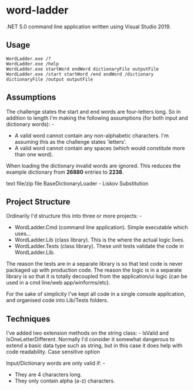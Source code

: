 # word-ladder
.NET 5.0 command line application written using Visual Studio 2019.

## Usage
```
WordLadder.exe /?
WordLadder.exe /help
WordLadder.exe startWord endWord dictionaryFile outputFile
WordLadder.exe /start startWord /end endWord /dictionary dictionaryFile /output outputFile
```

## Assumptions
The challenge states the start and end words are four-letters long. So in addition to length I'm making the following assumptions (for both input and dictionary words): -
* A valid word cannot contain any non-alphabetic characters. I'm assuming this as the challenge states 'letters'.
* A valid word cannot contain any spaces (which would constitute more than one word).

When loading the dictionary invalid words are ignored. This reduces the example dictionary from **26880** entries to **2238**.

text file/zip file
BaseDictionaryLoader - Liskov Substitution

## Project Structure
Ordinarily I'd structure this into three or more projects: -
* WordLadder.Cmd (command line application). Simple executable which uses...
* WordLadder.Lib (class library). This is the where the actual logic lives.
* WordLadder.Tests (class library). These unit tests validate the code in WordLadder.Lib.

The reason the tests are in a separate library is so that test code is never packaged up with production code.
The reason the logic is in a separate library is so that it is totally decoupled from the application/ui logic (can be used in a cmd line/web app/winforms/etc).

For the sake of simplicity I've kept all code in a single console application, and organised code into Lib/Tests folders.

## Techniques
I've added two extension methods on the string class: - IsValid and IsOneLetterDifferent.
Normally I'd consider it somewhat dangerous to extend a basic data type such as string, but in this case it does help with code readability.
Case sensitive option


Input/Dictionary words are only valid if: -
* They are 4 characters long.
* They only contain alpha (a-z) characters.




